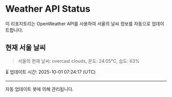 
# Weather API Status

이 리포지토리는 OpenWeather API를 사용하여 서울의 날씨 정보를 자동으로 업데이트합니다.

## 현재 서울 날씨
> 서울의 현재 날씨: overcast clouds, 온도: 24.05°C, 습도: 63%

⏳ 업데이트 시간: 2025-10-01 07:24:17 (UTC)

---
자동 업데이트 봇에 의해 관리됩니다.
